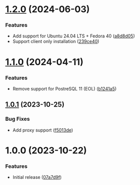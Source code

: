 # [1.2.0](https://github.com/de-it-krachten/ansible-role-postgresql/compare/v1.1.0...v1.2.0) (2024-06-03)


### Features

* Add support for Ubuntu 24.04 LTS + Fedora 40 ([a8d8d05](https://github.com/de-it-krachten/ansible-role-postgresql/commit/a8d8d053d574a596047e2926b54483b5259e1871))
* Support client only installation ([239ce40](https://github.com/de-it-krachten/ansible-role-postgresql/commit/239ce40ed63cfd6c809925cd60f1aa7e9c470676))

# [1.1.0](https://github.com/de-it-krachten/ansible-role-postgresql/compare/v1.0.1...v1.1.0) (2024-04-11)


### Features

* Remove support for PostreSQL 11 (EOL) ([b1241a5](https://github.com/de-it-krachten/ansible-role-postgresql/commit/b1241a5eb3a5711bbcbf294b3e80d2a7c8c295bf))

## [1.0.1](https://github.com/de-it-krachten/ansible-role-postgresql/compare/v1.0.0...v1.0.1) (2023-10-25)


### Bug Fixes

* Add proxy support ([f5013de](https://github.com/de-it-krachten/ansible-role-postgresql/commit/f5013de8d106feb4fcb3afb27c83e9ded6947cbf))

# 1.0.0 (2023-10-22)


### Features

* Initial release ([07a7d9f](https://github.com/de-it-krachten/ansible-role-postgresql/commit/07a7d9f028ebba90398c781b0d99456c8da61255))
